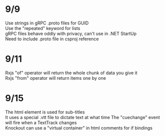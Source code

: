 # 9/9

Use strings in gRPC .proto files for GUID   
Use the "repeated" keyword for lists  
gRPC files behave oddly with privacy, can't use in .NET StartUp  
Need to include .proto file in csproj reference

# 9/11

Rxjs "of" operator will return the whole chunk of data you give it  
Rxjs "from" operator will return items one by one

# 9/15

The <track> html element is used for sub-titles  
It uses a special .vtt file to dictate text at what time
The "cuechange" event will fire when a TextTrack changes  
Knockout can use a "virtual container" in html comments for if bindings  

